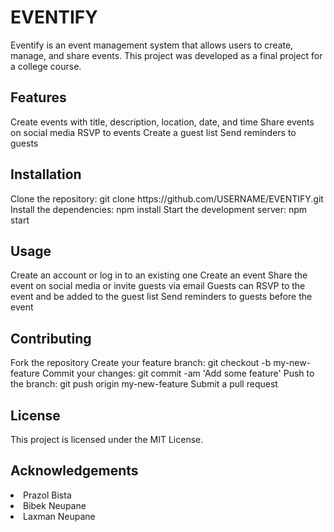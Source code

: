 <h1>EVENTIFY</h1>
Eventify is an event management system that allows users to create, manage, and share events. This project was developed as a final project for a college course.

<h2>Features</h2>
Create events with title, description, location, date, and time
Share events on social media
RSVP to events
Create a guest list
Send reminders to guests
<h2>Installation</h2>
Clone the repository: git clone https://github.com/USERNAME/EVENTIFY.git
Install the dependencies: npm install
Start the development server: npm start
<h2>Usage</h2>
Create an account or log in to an existing one
Create an event
Share the event on social media or invite guests via email
Guests can RSVP to the event and be added to the guest list
Send reminders to guests before the event
<h2>Contributing</h2>
Fork the repository
Create your feature branch: git checkout -b my-new-feature
Commit your changes: git commit -am 'Add some feature'
Push to the branch: git push origin my-new-feature
Submit a pull request
<h2>License</h2>
This project is licensed under the MIT License.

<h2>Acknowledgements</h2>
<li>Prazol Bista</li>
<li>Bibek Neupane</li>
<li>Laxman Neupane</li>


